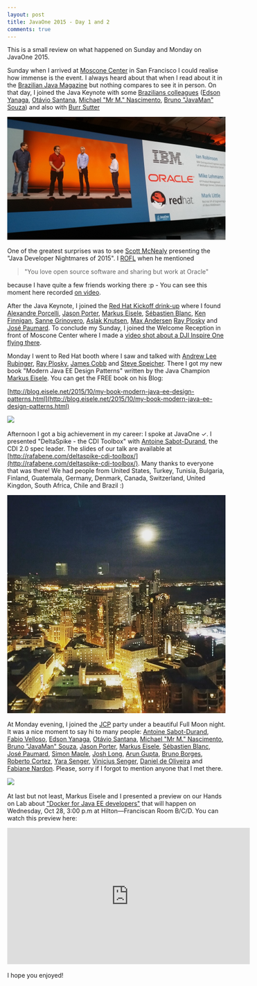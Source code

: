 ```yaml
---
layout: post
title: JavaOne 2015 - Day 1 and 2
comments: true
---
```


This is a small review on what happened on Sunday and Monday on JavaOne 2015.

Sunday when I arrived at [Moscone Center](http://www.moscone.com/site/do/index) in San Francisco I could realise how immense is the event. I always heard about that when I read about it in the [Brazilian Java Magazine](http://www.devmedia.com.br/revista-java-magazine) but nothing compares to see it in person. On that day, I joined the Java Keynote with some [Brazilians colleagues](https://twitter.com/yanaga/status/658392253920993281/photo/1) ([Edson Yanaga](https://twitter.com/yanaga), [Otávio Santana](https://twitter.com/otaviojava), [Michael "Mr M." Nascimento](https://twitter.com/mr__m), [Bruno "JavaMan" Souza](https://twitter.com/brjavaman)) and also with [Burr Sutter](https://twitter.com/burrsutter)

![](/images/keynotejavaone.jpg)

One of the greatest surprises was to see [Scott McNealy](https://en.wikipedia.org/wiki/Scott_McNealy) presenting the "Java Developer Nightmares of 2015". I [ROFL](https://en.wikipedia.org/wiki/LOL) when he mentioned 

>"You love open source software and sharing but work at Oracle" 

because I have quite a few friends working there :p - You can see this moment here recorded [on video](https://youtu.be/9jvRfJqBMOM?t=1m35s). 

After the Java Keynote, I joined the [Red Hat Kickoff drink-up](http://developers.redhat.com/events/javaone/2015/) where I found [Alexandre Porcelli](https://twitter.com/porcelli), [Jason Porter](https://twitter.com/lightguardjp), [Markus Eisele](https://twitter.com/myfear), [Sébastien Blanc](https://twitter.com/sebi2706), [Ken Finnigan](https://twitter.com/kenfinnigan), [Sanne Grinovero](https://twitter.com/SanneGrinovero), [Aslak Knutsen](https://twitter.com/aslakknutsen), [Max Andersen](https://twitter.com/maxandersen) [Ray Plosky](https://twitter.com/rayploski) and [José Paumard](https://twitter.com/JosePaumard). To conclude my Sunday, I joined the Welcome Reception in front of Moscone Center where I made a [video shot about a DJI Inspire One flying there](https://youtu.be/kpMiQjXa1ds).

Monday I went to Red Hat booth where I saw and talked with [Andrew Lee Rubinger](https://twitter.com/ALRubinger), [Ray Plosky](https://twitter.com/rayploski), [James Cobb](https://twitter.com/insectengine) and [Steve Speicher](https://twitter.com/sspeiche). There I got my new book "Modern Java EE Design Patterns" written by the Java Champion [Markus Eisele](https://twitter.com/myfear). You can get the FREE book on his Blog:

[http://blog.eisele.net/2015/10/my-book-modern-java-ee-design-patterns.html](http://blog.eisele.net/2015/10/my-book-modern-java-ee-design-patterns.html)

![](http://2.bp.blogspot.com/-czsVBeHTDT0/Vhe8MNYE8xI/AAAAAAAA-aY/NjOEa9mOV8Q/s320/cover-markus.png)

Afternoon I got a big achievement in my career: I spoke at JavaOne ✓. I presented "DeltaSpike - the CDI Toolbox" with [Antoine Sabot-Durand](https://twitter.com/antoine_sd), the CDI 2.0 spec leader. The slides of our talk are available at [http://rafabene.com/deltaspike-cdi-toolbox/](http://rafabene.com/deltaspike-cdi-toolbox/). Many thanks to everyone that was there! We had people from United States, Turkey, Tunisia, Bulgaria, Finland, Guatemala, Germany, Denmark, Canada, Switzerland, United Kingdon, South Africa, Chile and Brazil :)

![](/images/jcppartynight.jpg)

At Monday evening, I joined the [JCP](https://www.jcp.org) party under a beautiful Full Moon night. It was a nice moment to say hi to many people: [Antoine Sabot-Durand](https://twitter.com/antoine_sd), [Fabio Velloso](https://twitter.com/fabiovelloso), [Edson Yanaga](https://twitter.com/yanaga), [Otávio Santana](https://twitter.com/otaviojava), [Michael "Mr M." Nascimento](https://twitter.com/mr__m), [Bruno "JavaMan" Souza](https://twitter.com/brjavaman), [Jason Porter](https://twitter.com/lightguardjp), [Markus Eisele](https://twitter.com/myfear), [Sébastien Blanc](https://twitter.com/sebi2706), [José Paumard](https://twitter.com/JosePaumard), [Simon Maple](https://twitter.com/sjmaple), [Josh Long](https://twitter.com/starbuxman), [Arun Gupta](https://twitter.com/arungupta), [Bruno Borges](https://twitter.com/brunoborges), [Roberto Cortez](https://twitter.com/radcortez), [Yara Senger](https://twitter.com/yarasenger), [Vinicius Senger](https://twitter.com/vsenger), [Daniel de Oliveira](https://twitter.com/danieldfjug) and [Fabiane Nardon](https://twitter.com/fabianenardon). Please, sorry if I forgot to mention anyone that I met there.

![](https://pbs.twimg.com/media/CSSix07VAAAKTey.jpg)

At last but not least, Markus Eisele and I presented a preview on our Hands on Lab about ["Docker for Java EE developers"](https://events.rainfocus.com/oow15/catalog/oracle.jsp?search=HOL7249&search.event=openworldEvent&search.event=javaoneEvent) that will happen on Wednesday, Oct 28, 3:00 p.m at Hilton—Franciscan Room B/C/D. You can watch this preview here: 

<iframe width="560" height="315" src="https://www.youtube.com/embed/pxVPkfT8DKo" frameborder="0" allowfullscreen></iframe>

I hope you enjoyed!

